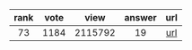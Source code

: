 
| rank | vote | view | answer | url |
|:-:|:-:|:-:|:-:|:-:|
|73|1184|2115792|19| [url](http://stackoverflow.com/questions/455612/limiting-floats-to-two-decimal-points) |

